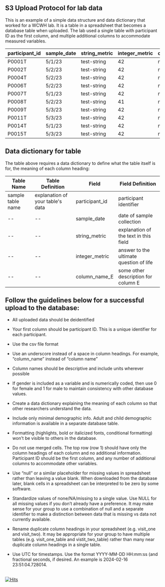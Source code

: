 ## S3 Upload Protocol for lab data

This is an example of a simple data structure and data dictionary that worked for a WCWH lab. It is a table in a spreadsheet that becomes a database table when uploaded. The lab used a single table with participant ID as the first column, and multiple additional columns to accommodate measured variables.
 
| participant_id | sample_date | string_metric | integer_metric | column_name_E |
|----------------|-------------|---------------|----------------|---------------|
| P0001T         | 5/1/23      | test-string   | 42             | null          |
| P0002T         | 5/2/23      | test-string   | 42             | null          |
| P0004T         | 5/2/23      | test-string   | 42             | null          |
| P0006T         | 5/2/23      | test-string   | 42             | null          |
| P0007T         | 5/1/23      | test-string   | 42             | null          |
| P0008T         | 5/2/23      | test-string   | 41             | null          |
| P0009T         | 5/3/23      | test-string   | 42             | null          |
| P0011T         | 5/3/23      | test-string   | 42             | null          |
| P0014T         | 5/1/23      | test-string   | 42             | null          |
| P0015T         | 5/3/23      | test-string   | 42             | null          |


## Data dictionary for table

The table above requires a data dictionary to define what the table itself is for, the meaning of each column heading:

| Table Name        | Table Definition                 | Field          | Field Definition                        |
|-------------------|----------------------------------|----------------|-----------------------------------------|
| sample table name | explanation of your table's data | participant_id | participant identifier                  |
| --                | --                               | sample_date    | date of sample collection               |
| --                | --                               | string_metric  | explanation of the text in this field   |
| --                | --                               | integer_metric | answer to the ultimate question of life |
| --                | --                               | column_name_E  | some other description for column E     |

## Follow the guidelines below for a successful upload to the database:

- All uploaded data should be deidentified

- Your first column should be participant ID. This is a unique identifier for each participant.

- Use the csv file format

- Use an underscore instead of a space in column headings. For example, “column_name” instead of “column name”

- Column names should be descriptive and include units wherever possible

- If gender is included as a variable and is numerically coded, then use 0 for female and 1 for male to maintain consistency with other database values.

- Create a data dictionary explaining the meaning of each column so that other researchers understand the data.

- Include only minimal demographic info. Adult and child demographic information is available in a separate database table. 

- Formatting (highlights, bold or italicized fonts, conditional formatting) won't be visible to others in the database.

- Do not use merged cells. The top row (row 1) should have only the column headings of each column and no additional information. Participant ID should be the first column, and any number of additional columns to accommodate other variables.

- Use “null” or a similar placeholder for missing values in spreadsheet rather than leaving a value blank. When downloaded from the database later, blank cells in a spreadsheet can be interpreted to be zero by some software. 

- Standardize values of none/NA/missing to a single value. Use NULL for all missing values if you don’t already have a preference. It may make sense for your group to use a combination of null and a separate identifier to make a distinction between data that is missing vs data not currently available.

- Rename duplicate column headings in your spreadsheet (e.g. visit_one and visit_two). It may be appropriate for your group to have multiple tables (e.g. visit_one_table and vistit_two_table) rather than many near duplicate column headings in a single table.

- Use UTC for timestamps. Use the format YYYY-MM-DD HH:mm:ss (and fractional seconds, if desired. An example is 2024-02-16 23:51:04.728014.

\
[![Hits](https://hits.seeyoufarm.com/api/count/incr/badge.svg?url=https%3A%2F%2Fgithub.com%2Fwhole-communities-whole-health%2Faws-usage-cohort%2Fblob%2Fmain%2Fs3-upload-protocol.md&count_bg=%2379C83D&title_bg=%23555555&icon=&icon_color=%23E7E7E7&title=hits&edge_flat=false)](https://hits.seeyoufarm.com)

